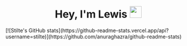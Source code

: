 <h1 align="center">
Hey, I'm Lewis
<img src="https://github.com/blackcater/blackcater/raw/main/images/Hi.gif" height="32" />
</h1>
[![Stilte's GitHub stats](https://github-readme-stats.vercel.app/api?username=stilte)](https://github.com/anuraghazra/github-readme-stats)
